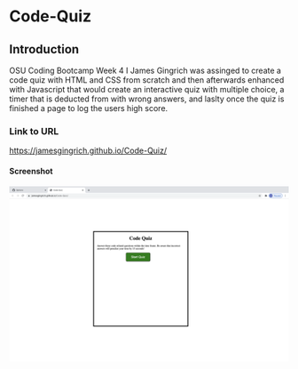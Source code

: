 # Code-Quiz
## Introduction
OSU Coding Bootcamp Week 4 I James Gingrich was assinged to create a code quiz with HTML and CSS from scratch and then afterwards enhanced with Javascript that would create an interactive quiz with multiple choice, a timer that is deducted from with wrong answers, and laslty once the quiz is finished a page to log the users high score.

### Link to URL
https://jamesgingrich.github.io/Code-Quiz/
#### Screenshot
![Screenshot](Assets/code-quiz.png)
